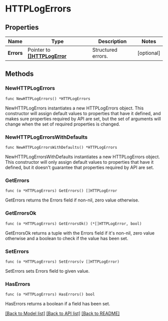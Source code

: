 # HTTPLogErrors

## Properties

| Name       | Type                                             | Description        | Notes      |
| ---------- | ------------------------------------------------ | ------------------ | ---------- |
| **Errors** | Pointer to [**[]HTTPLogError**](HTTPLogError.md) | Structured errors. | [optional] |

## Methods

### NewHTTPLogErrors

`func NewHTTPLogErrors() *HTTPLogErrors`

NewHTTPLogErrors instantiates a new HTTPLogErrors object.
This constructor will assign default values to properties that have it defined,
and makes sure properties required by API are set, but the set of arguments
will change when the set of required properties is changed.

### NewHTTPLogErrorsWithDefaults

`func NewHTTPLogErrorsWithDefaults() *HTTPLogErrors`

NewHTTPLogErrorsWithDefaults instantiates a new HTTPLogErrors object.
This constructor will only assign default values to properties that have it defined,
but it doesn't guarantee that properties required by API are set.

### GetErrors

`func (o *HTTPLogErrors) GetErrors() []HTTPLogError`

GetErrors returns the Errors field if non-nil, zero value otherwise.

### GetErrorsOk

`func (o *HTTPLogErrors) GetErrorsOk() (*[]HTTPLogError, bool)`

GetErrorsOk returns a tuple with the Errors field if it's non-nil, zero value otherwise
and a boolean to check if the value has been set.

### SetErrors

`func (o *HTTPLogErrors) SetErrors(v []HTTPLogError)`

SetErrors sets Errors field to given value.

### HasErrors

`func (o *HTTPLogErrors) HasErrors() bool`

HasErrors returns a boolean if a field has been set.

[[Back to Model list]](../README.md#documentation-for-models) [[Back to API list]](../README.md#documentation-for-api-endpoints) [[Back to README]](../README.md)
